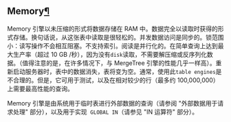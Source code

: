 ## Memory[¶](https://clickhouse.yandex/docs/zh/single/#memory "Permanent link")
  
  Memory 引擎以未压缩的形式将数据存储在 RAM 中。数据完全以读取时获得的形式存储。换句话说，从这张表中读取是很轻松的。并发数据访问是同步的。锁范围小：读写操作不会相互阻塞。不支持索引。阅读是并行化的。在简单查询上达到最大生产率（超过 10 GB /秒），因为没有`disk`读取，不需要解压缩或反序列化数据。（值得注意的是，在许多情况下，与 MergeTree 引擎的性能几乎一样高）。重新启动服务器时，表中的数据消失，表将变为空。通常，使用此`table engines`是不合理的。但是，它可用于测试，以及在相对较少的行（最多约 100,000,000）上需要最高性能的查询。
  
  Memory 引擎是由系统用于临时表进行外部数据的查询（请参阅 "外部数据用于请求处理" 部分），以及用于实现  `GLOBAL IN`（请参见 "IN 运算符" 部分）。
